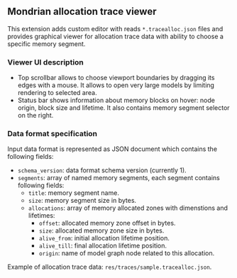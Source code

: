 ## Mondrian allocation trace viewer

This extension adds custom editor with reads `*.tracealloc.json` files and provides graphical viewer for allocation trace data with ability to choose a specific memory segment.

### Viewer UI description

* Top scrollbar allows to choose viewport boundaries by dragging its edges with a mouse. It allows to open very large models by limiting rendering to selected area.
* Status bar shows information about memory blocks on hover: node origin, block size and lifetime. It also contains memory segment selector on the right.

### Data format specification

Input data format is represented as JSON document which contains the following fields:

* `schema_version`: data format schema version (currently 1).
* `segments`: array of named memory segments, each segment contains following fields:
  * `title`: memory segment name.
  * `size`: memory segment size in bytes.
  * `allocations`: array of memory allocated zones with dimenstions and lifetimes:
    * `offset`: allocated memory zone offset in bytes.
    * `size`: allocated memory zone size in bytes.
    * `alive_from`: initial allocation lifetime position.
    * `alive_till`: final allocation lifetime position.
    * `origin`: name of model graph node related to this allocation.

Example of allocation trace data: `res/traces/sample.tracealloc.json`.

